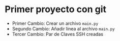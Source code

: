 # Primer proyecto con git

- Primer Cambio: Crear un archivo `main.py`
- Segundo Cambio: Añadir linea al archivo `main.py`
- Tercer Cambio: Par de Claves SSH creadas

